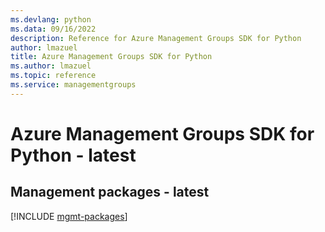 ```yaml
---
ms.devlang: python
ms.data: 09/16/2022
description: Reference for Azure Management Groups SDK for Python
author: lmazuel
title: Azure Management Groups SDK for Python
ms.author: lmazuel
ms.topic: reference
ms.service: managementgroups
---
```

# Azure Management Groups SDK for Python - latest

## Management packages - latest
[!INCLUDE [mgmt-packages](management-groups-mgmt-index.md)]